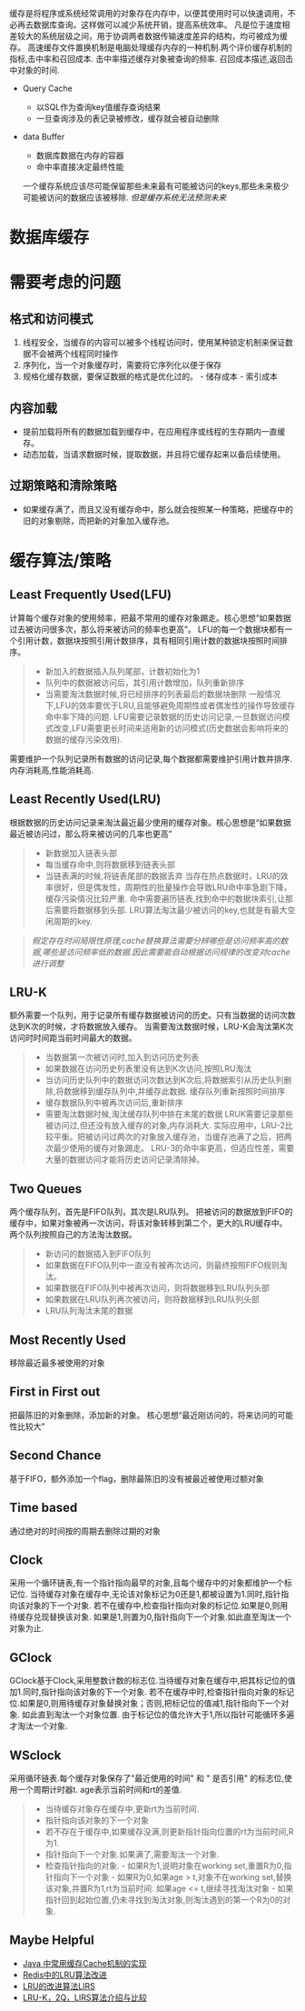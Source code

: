 缓存是将程序或系统经常调用的对象存在内存中，以便其使用时可以快速调用，不必再去数据库查询。这样做可以减少系统开销，提高系统效率。
凡是位于速度相差较大的系统层级之间，用于协调两者数据传输速度差异的结构，均可被成为缓存。
高速缓存文件置换机制是电脑处理缓存内存的一种机制.两个评价缓存机制的指标,击中率和召回成本. 
击中率描述缓存对象被查询的频率. 召回成本描述,返回击中对象的时间.

- Query Cache
  - 以SQL作为查询key值缓存查询结果
  - 一旦查询涉及的表记录被修改，缓存就会被自动删除
  
- data Buffer
  - 数据库数据在内存的容器
  - 命中率直接决定最终性能
  
  一个缓存系统应该尽可能保留那些未来最有可能被访问的keys,那些未来极少可能被访问的数据应该被移除.
  *但是缓存系统无法预测未来*

# 数据库缓存

# 需要考虑的问题
## 格式和访问模式
  1. 线程安全，当缓存的内容可以被多个线程访问时，使用某种锁定机制来保证数据不会被两个线程同时操作
  2. 序列化，当一个对象缓存时，需要将它序列化以便于保存
  3. 规格化缓存数据，要保证数据的格式是优化过的。
    - 储存成本
    - 索引成本

## 内容加载
- 提前加载将所有的数据加载到缓存中，在应用程序或线程的生存期内一直缓存。
- 动态加载，当请求数据时候，提取数据，并且将它缓存起来以备后续使用。

## 过期策略和清除策略
- 如果缓存满了，而且又没有缓存命中，那么就会按照某一种策略，把缓存中的旧的对象剔除，而把新的对象加入缓存池。


# 缓存算法/策略
## Least Frequently Used(LFU)
计算每个缓存对象的使用频率，把最不常用的缓存对象踢走。核心思想“如果数据过去被访问很多次，那么将来被访问的频率也更高”。
LFU的每一个数据块都有一个引用计数，数据块按照引用计数排序，具有相同引用计数的数据块按照时间排序。
 > - 新加入的数据插入队列尾部，计数初始化为1
 > - 队列中的数据被访问后，其引用计数增加，队列重新排序
 > - 当需要淘汰数据时候,将已经排序的列表最后的数据块删除
 一般情况下,LFU的效率要优于LRU,且能够避免周期性或者偶发性的操作导致缓存命中率下降的问题.
 LFU需要记录数据的历史访问记录,一旦数据访问模式改变,LFU需要更长时间来适用新的访问模式(历史数据会影响将来的数据的缓存污染效用).
 
 需要维护一个队列记录所有数据的访问记录,每个数据都需要维护引用计数并排序.内存消耗高,性能消耗高.

## Least Recently Used(LRU)
根据数据的历史访问记录来淘汰最近最少使用的缓存对象。核心思想是“如果数据最近被访问过，那么将来被访问的几率也更高”
> - 新数据加入链表头部
> - 每当缓存命中,则将数据移到链表头部
> - 当链表满的时候,将链表尾部的数据丢弃
当存在热点数据时，LRU的效率很好，但是偶发性，周期性的批量操作会导致LRU命中率急剧下降，缓存污染情况比较严重.
命中需要遍历链表,找到命中的数据块索引,让那后需要将数据移到头部.
LRU算法淘汰最少被访问的key,也就是有最大空闲周期的key.


> *假定存在时间局限性原理,cache替换算法需要分辨哪些是访问频率高的数据,哪些是访问频率低的数据.因此需要能自动根据访问规律的改变对cache进行调整*

## LRU-K
额外需要一个队列，用于记录所有缓存数据被访问的历史。只有当数据的访问次数达到K次的时候，才将数据放入缓存。
当需要淘汰数据时候，LRU-K会淘汰第K次访问时时间距当前时间最大的数据。
> - 当数据第一次被访问时,加入到访问历史列表
> - 如果数据在访问历史列表里没有达到K次访问,按照LRU淘汰
> - 当访问历史队列中的数据访问次数达到K次后,将数据索引从历史队列删除,将数据移到缓存队列中,并缓存此数据.
    缓存队列重新按照时间排序
> - 缓存数据队列中被再次访问后,重新排序
> - 需要淘汰数据时候,淘汰缓存队列中排在末尾的数据
LRUK需要记录那些被访问过,但还没有放入缓存的对象,内存消耗大.
实际应用中，LRU-2比较平衡。把被访问过两次的对象放入缓存池，当缓存池满了之后，把两次最少使用的缓存对象踢走。
LRU-3的命中率更高，但适应性差，需要大量的数据访问才能将历史访问记录清除掉。


## Two Queues
两个缓存队列，首先是FIFO队列，其次是LRU队列。
把被访问的数据放到FIFO的缓存中，如果对象被再一次访问，将该对象转移到第二个，更大的LRU缓存中。
两个队列按照自己的方法淘汰数据。
 > - 新访问的数据插入到FIFO队列
 > - 如果数据在FIFO队列中一直没有被再次访问，则最终按照FIFO规则淘汰。
 > - 如果数据在FIFO队列中被再次访问，则将数据移到LRU队列头部
 > - 如果数据在LRU队列再次被访问，则将数据移到LRU队列头部
 > - LRU队列淘汰末尾的数据

## Most Recently Used
移除最近最多被使用的对象

## First in First out
把最陈旧的对象删除，添加新的对象。 核心思想“最近刚访问的，将来访问的可能性比较大”

## Second Chance
基于FIFO，额外添加一个flag，删除最陈旧的没有被最近被使用过额对象

## Time based
通过绝对的时间按的周期去删除过期的对象


## Clock 
采用一个循环链表,有一个指针指向最早的对象,且每个缓存中的对象都维护一个标记位. 
当待缓存对象在缓存中,无论该对象标记为0还是1,都被设置为1.同时,指针指向该对象的下一个对象.
若不在缓存中,检查指针指向对象的标记位.如果是0,则用待缓存兑现替换该对象.
如果是1,则置为0,指针指向下一个对象.如此直至淘汰一个对象为止.

## GClock
GClock基于Clock,采用整数计数的标志位.当待缓存对象在缓存中,把其标记位的值加1.同时,指针指向该对象的下一个对象.
若不在缓存中时,检查指针指向对象的标记位.如果是0,则用待缓存对象替换对象；否则,把标记位的值减1,指针指向下一个对象.
如此直到淘汰一个对象位置.
由于标记位的值允许大于1,所以指针可能循环多遍才淘汰一个对象.

## WSclock
采用循环链表.每个缓存对象保存了"最近使用的时间" 和 " 是否引用" 的标志位,使用一个周期计时器t. 
age表示当前时间和rt的差值.
> - 当待缓存对象存在缓存中,更新rt为当前时间.
> - 指针指向该对象的下一个对象
> - 若不存在于缓存中,如果缓存没满,则更新指针指向位置的rt为当前时间,R为1.
> - 指针指向下一个对象.如果满了,需要淘汰一个对象.
> - 检查指针指向的对象.
    - 如果R为1,说明对象在working set,重置R为0,指针指向下一个对象
    - 如果R为0,如果age >  t,对象不在working set,替换该对象,并置R为1,rt为当前时间. 如果age <= t,继续寻找淘汰对象
    - 如果指针回到起始位置,仍未寻找到淘汰对象,则淘汰遇到的第一个R为0的对象.
    
    
 
 ## Maybe Helpful
 - [Java 中常用缓存Cache机制的实现](http://blog.csdn.net/zane3/article/details/76176203)
 - [Redis中的LRU算法改进](http://blog.csdn.net/qq_35440678/article/details/53453107)
 - [LRU的改进算法LIRS](http://blog.csdn.net/IT_YUAN/article/details/8488876)
 - [LRU-K，2Q，LIRS算法介绍与比较](http://blog.csdn.net/Pun_C/article/details/50920469)
